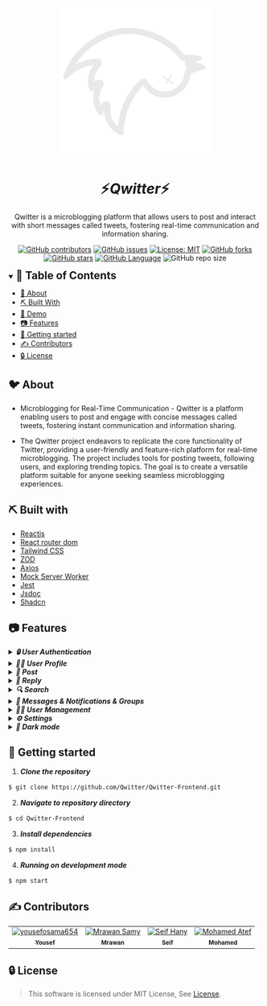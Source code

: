 <div align="center">
<img height="300" src="./src/assets/logo.png">
</div>


<div align="center">
    <h1 align='center'>⚡️<i>Qwitter</i>⚡️</h1>
    <p>Qwitter is a microblogging platform that allows users to post and interact with short messages called tweets, fostering real-time communication and information sharing.</p>
</div>



<div align="center">

[![GitHub contributors](https://img.shields.io/github/contributors/Qwitter/Qwitter-Frontend)](https://github.com/Qwitter/Qwitter-Frontend/contributors)
[![GitHub issues](https://img.shields.io/github/issues/Qwitter/Qwitter-Frontend)](https://github.com/Qwitter/Qwitter-Frontend/issues)
[![License: MIT](https://img.shields.io/badge/License-MIT-yellow.svg)](https://opensource.org/licenses/MIT)
[![GitHub forks](https://img.shields.io/github/forks/Qwitter/Qwitter-Frontend)](https://github.com/Qwitter/Qwitter-Frontend/network)
[![GitHub stars](https://img.shields.io/github/stars/Qwitter/Qwitter-Frontend)](https://github.com/Qwitter/Qwitter-Frontend/stargazers)
[![GitHub Language](https://img.shields.io/github/languages/top/Qwitter/Qwitter-Frontend)](https://img.shields.io/github/languages/Qwitter/Qwitter-Frontend)
![GitHub repo size](https://img.shields.io/github/repo-size/Qwitter/Qwitter-Frontend?style=plastic)
</div>

<details open="open">
<summary>
<h2 style="display:inline">📝 Table of Contents</h2>
</summary>

- [📑 About](#about)
- [⛏️ Built With](#built-with)
- [🎥 Demo](#demo)
- [📷 Features](#features)
- [🏁 Getting started](#getting-started)
- [✍️ Contributors](#contributors)
- [🔒 License](#license)

</details>

## 🐦 About <a name = "about"></a>
- Microblogging for Real-Time Communication - Qwitter is a platform enabling users to post and engage with concise messages called tweets, fostering instant communication and information sharing.

- The Qwitter project endeavors to replicate the core functionality of Twitter, providing a user-friendly and feature-rich platform for real-time microblogging. The project includes tools for posting tweets, following users, and exploring trending topics. The goal is to create a versatile platform suitable for anyone seeking seamless microblogging experiences.

## ⛏️ Built with <a name = "built-with"></a>

- [Reactjs](https://reactjs.org/)
- [React router dom](https://reactrouter.com/en/main)
- [Tailwind CSS](https://tailwindcss.com/)
- [ZOD](https://zod.dev/)
- [Axios](https://axios-http.com/docs/intro)
- [Mock Server Worker](https://mswjs.io/)
- [Jest](https://jestjs.io/)
- [Jsdoc](https://jsdoc.app/)
- [Shadcn](https://ui.shadcn.com/)


## 📷 Features <a name = "features"></a>

<details>
<summary>
    
<h4 style="display: inline">
<strong><em>🔒 User Authentication</em></strong></h4>
    
</summary>

- You can use your Google account
- Sign up
- Login in
- Forget password 
    
</details>



<details>
    
<summary>

<h4 style="display: inline">
<strong><em> 🙍‍♂️ User Profile</em></strong></h4>

</summary>

- Profile overview (name, bio, profile picture, etc..)
- Your Posts
- Your Replies
- Your Media
- Your Likes
- Your Followers/Followings

</details>

<details>
<summary>
<h4 style="display: inline">
<strong><em> 📰 Post</em></strong></h4>

</summary>

- Create a rich text post
- Create posts with any type of media (GIF, images, videos, etc..)
- Save post
- Edit Post
- Delete post
- View Post engagments
- رمنرةر
- ر
</details>


<details>
<summary>
<h4 style="display: inline">
<strong><em> 💬 Reply</em></strong></h4>

</summary>

- Create rich text reply
- Nested replies
- Edit reply

</details>


<details>
<summary>
<h4 style="display: inline">
<strong><em> 🔍 Search</em></strong></h4>
</summary>

- Search bar, Page
  - Search People
  - Search Posts

- Provide search results for users 
    
</details>


<details>
<summary>
<h4 style="display: inline">
<strong><em> 📧 Messages & Notifications & Groups </em></strong></h4>
</summary>

- Notifications
  - Push notifications
  - All notifications
- Messages
  - All messages
  - Unread messages
  - Sent
  - Usernames mentions
  - Delete message
  - Reply to message
- Groups
  - create group
  - delete group
  - add people to a group
  
</details>

<details>
<summary>
<h4 style="display: inline">
<strong><em> 🧑‍💼 User Management</em></strong></h4>
</summary>

- Follow
  - follow user
  - unfollow user

- Mute
  - mute user
  - unmute user

- Block
  - block user
  - unblock user

</details>



<details>
<summary>
<h4 style="display: inline">
<strong><em> ⚙️ Settings</em></strong></h4>
</summary>

- Account
  - change email address
  - change username
  - change Password

- Profile
  - change display name
  - change profile picture
  - change bio

- Safety and privacy
  - Blocked people
  - Muted people

</details>


<details>
<summary>
<h4 style="display: inline">
<strong><em> 🌙 Dark mode</em></strong></h4>
</summary>
 
</details>

## 🏁 Getting started  <a name = "getting-started"></a>

1. **_Clone the repository_**

```sh
$ git clone https://github.com/Qwitter/Qwitter-Frontend.git
```

2. **_Navigate to repository directory_**

```sh
$ cd Qwitter-Frontend
```

3. **_Install dependencies_**

```sh
$ npm install
```

4. **_Running on development mode_**

```sh
$ npm start
```


## ✍️ Contributors  <a name = "contributors"></a>
<!-- readme: Contributors -start -->
<table  align='center'> 
<tr>
    <td align="center">
        <a href="https://github.com/yousefosama654">
            <img src="https://avatars.githubusercontent.com/u/93356614?v=4" width="100;" alt="yousefosama654"/>
            <br />
            <sub><b>Yousef</b></sub>
        </a>
    </td>
    <td align="center">
        <a href="https://github.com/marwan995">
            <img src="https://avatars.githubusercontent.com/u/90709517?v=4" width="100;" alt="Mrawan Samy"/>
            <br />
            <sub><b>Mrawan</b></sub>
        </a>
    </td>
    <td align="center">
        <a href="https://github.com/sofa5060">
            <img src="https://avatars.githubusercontent.com/u/47436802?v=4" width="100;" alt="Seif Hany"/>
            <br />
            <sub><b>Seif</b></sub>
        </a>
    </td>
    <td align="center">
        <a href="https://github.com/MohamedAtef308">
            <img src="https://avatars.githubusercontent.com/u/93994372?v=4" width="100;" alt="Mohamed Atef"/>
            <br />
            <sub><b>Mohamed</b></sub>
        </a>
    </td></tr>
</table>
<!-- readme: Contributors -end -->

## 🔒 License <a name = "license"></a>

> This software is licensed under MIT License, See [License](https://github.com/Qwitter/Qwitter-Frontend/blob/main/LICENSE).

